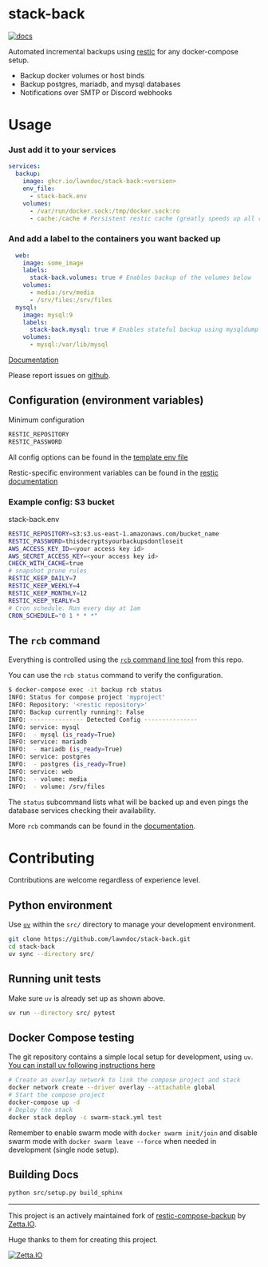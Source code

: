 
# stack-back

[![docs](https://readthedocs.org/projects/stack-back/badge/?version=latest)](https://stack-back.readthedocs.io)

Automated incremental backups using [restic] for any docker-compose setup.

* Backup docker volumes or host binds
* Backup postgres, mariadb, and mysql databases
* Notifications over SMTP or Discord webhooks

# Usage

### Just add it to your services

```yaml
services:
  backup:
    image: ghcr.io/lawndoc/stack-back:<version>
    env_file:
      - stack-back.env
    volumes:
      - /var/run/docker.sock:/tmp/docker.sock:ro
      - cache:/cache # Persistent restic cache (greatly speeds up all restic operations)
```

### And add a label to the containers you want backed up

```yaml
  web:
    image: some_image
    labels:
      stack-back.volumes: true # Enables backup of the volumes below
    volumes:
      - media:/srv/media
      - /srv/files:/srv/files
  mysql:
    image: mysql:9
    labels:
      stack-back.mysql: true # Enables stateful backup using mysqldump
    volumes:
      - mysql:/var/lib/mysql
```

[Documentation](https://stack-back.readthedocs.io)

Please report issues on [github](https://github.com/lawndoc/stack-back/issues).

## Configuration (environment variables)

Minimum configuration

```bash
RESTIC_REPOSITORY
RESTIC_PASSWORD
```

All config options can be found in the [template env file](./stack-back.env.template)

Restic-specific environment variables can be found in the [restic documentation](https://restic.readthedocs.io/en/stable/040_backup.html#environment-variables)

### Example config: S3 bucket

stack-back.env

```bash
RESTIC_REPOSITORY=s3:s3.us-east-1.amazonaws.com/bucket_name
RESTIC_PASSWORD=thisdecryptsyourbackupsdontloseit
AWS_ACCESS_KEY_ID=<your access key id>
AWS_SECRET_ACCESS_KEY=<your access key id>
CHECK_WITH_CACHE=true
# snapshot prune rules
RESTIC_KEEP_DAILY=7
RESTIC_KEEP_WEEKLY=4
RESTIC_KEEP_MONTHLY=12
RESTIC_KEEP_YEARLY=3
# Cron schedule. Run every day at 1am
CRON_SCHEDULE="0 1 * * *"
```

## The `rcb` command

Everything is controlled using the [`rcb` command line tool](./src/) from this repo.

You can use the `rcb status` command to verify the configuration.

```bash
$ docker-compose exec -it backup rcb status
INFO: Status for compose project 'myproject'
INFO: Repository: '<restic repository>'
INFO: Backup currently running?: False
INFO: --------------- Detected Config ---------------
INFO: service: mysql
INFO:  - mysql (is_ready=True)
INFO: service: mariadb
INFO:  - mariadb (is_ready=True)
INFO: service: postgres
INFO:  - postgres (is_ready=True)
INFO: service: web
INFO:  - volume: media
INFO:  - volume: /srv/files
```

The `status` subcommand lists what will be backed up and even pings the database services checking their availability.

More `rcb` commands can be found in the [documentation].

# Contributing

Contributions are welcome regardless of experience level.

## Python environment

Use [`uv`](https://docs.astral.sh/uv/) within the `src/` directory to manage your development environment.

```bash
git clone https://github.com/lawndoc/stack-back.git
cd stack-back
uv sync --directory src/
```

## Running unit tests

Make sure `uv` is already set up as shown above.

```bash
uv run --directory src/ pytest
```

## Docker Compose testing

The git repository contains a simple local setup for development, using `uv`.
[You can install uv following instructions here](https://docs.astral.sh/uv/getting-started/installation/)


```bash
# Create an overlay network to link the compose project and stack
docker network create --driver overlay --attachable global
# Start the compose project
docker-compose up -d
# Deploy the stack
docker stack deploy -c swarm-stack.yml test
```

Remember to enable swarm mode with `docker swarm init/join` and disable swarm
mode with `docker swarm leave --force` when needed in development (single node setup).

## Building Docs

```bash
python src/setup.py build_sphinx
```

[restic]: https://restic.net/
[documentation]: https://stack-back.readthedocs.io

---
This project is an actively maintained fork of [restic-compose-backup](https://github.com/ZettaIO/restic-compose-backup) by [Zetta.IO](https://www.zetta.io).

Huge thanks to them for creating this project.

[![Zetta.IO](https://raw.githubusercontent.com/lawndoc/stack-back/main/.github/logo.png)](https://www.zetta.io)
